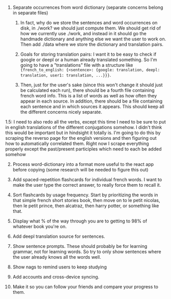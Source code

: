 1. Separate occurrences from word dictionary (separate concerns belong in separate files)

   1. In fact, why do we store the sentences and word occurrences on disk, in ./work? we should just compute them. We should get rid of how we currently use ./work, and instead in it should go the handmade dictionary and anything else we want the user to work on. Then add ./data where we store the dictionary and translation pairs.

   2. Goals for storing translation pairs: I want it to be easy to check if google or deepl or a human already translated something. So I'm going to have a "translations" file with a structure like `{french_to_english: {<sentence>: {google: translation, deepl: translation, user1: translation, ...}}}`.

   3. Then, just for the user's sake (since this won't change it should just be calculated each run), there should be a fourth file containing french word info. This is a list of words as well as how often they appear in each source. In addition, there should be a file containing each sentence and in which sources it appears. This should keep all the different concerns nicely separate.

1.5: I need to also redo all the verbs, except this time I need to be sure to put in english translations of the different conjugations somehow. I didn't think this would be important but in hindsight it totally is. I'm going to do this by scraping the reverso page for the english versions and then figuring out how to automatically correlated them. Right now I scrape everything properly except the past/present participles which need to each be added somehow

2. Process word-dictionary into a format more useful to the react app before copying (some research will be needed to figure this out)

3. Add spaced-repetition flashcards for individual french words. I want to make the user type the correct answer, to really force them to recall it.

4. Sort flashcards by usage frequency. Start by prioritizing the words in that simple french short stories book, then move on to le petit nicolas, then le petit prince, then alcatraz, then harry potter, or something like that.

5. Display what % of the way through you are to getting to 98% of whatever book you're on.

6. Add deepl translation source for sentences.

7. Show sentence prompts. These should probably be for learning grammar, not for learning words. So try to only show sentences where the user already knows all the words well.

8. Show nags to remind users to keep studying

9. Add accounts and cross-device syncing.

10. Make it so you can follow your friends and compare your progress to them.
